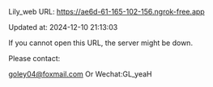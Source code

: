 Lily_web URL: https://ae6d-61-165-102-156.ngrok-free.app

Updated at: 2024-12-10 21:13:03

If you cannot open this URL, the server might be down.

Please contact: 

goley04@foxmail.com Or Wechat:GL_yeaH
